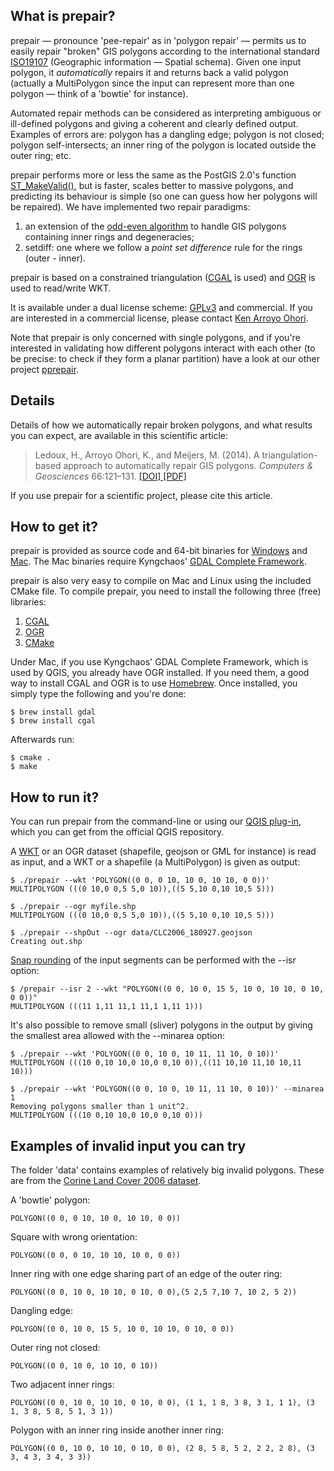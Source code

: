 ## What is prepair?

prepair — pronounce 'pee-repair' as in 'polygon repair' — permits us to easily repair "broken" GIS polygons according to the international standard [ISO19107](http://www.iso.org/iso/catalogue_detail.htm?csnumber=26012) (Geographic information — Spatial schema). Given one input polygon, it *automatically* repairs it and returns back a valid polygon (actually a MultiPolygon since the input can represent more than one polygon — think of a 'bowtie' for instance). 

Automated repair methods can be considered as interpreting ambiguous or ill-defined polygons and giving a coherent and clearly defined output. Examples of errors are: polygon has a dangling edge; polygon is not closed; polygon self-intersects; an inner ring of the polygon is located outside the outer ring; etc.

prepair performs more or less the same as the PostGIS 2.0's function [ST_MakeValid()](http://postgis.org/documentation/manual-svn/ST_MakeValid.html), but is faster, scales better to massive polygons, and predicting its behaviour is simple (so one can guess how her polygons will be repaired).
We have implemented two repair paradigms: 

  1. an extension of the [odd-even algorithm](https://en.wikipedia.org/wiki/Even-odd_rule) to handle GIS polygons containing inner rings and degeneracies; 
  2. setdiff: one where we follow a *point set difference* rule for the rings (outer - inner).

prepair is based on a constrained triangulation ([CGAL](http://www.cgal.org) is used) and [OGR](http://www.gdal.org/ogr/) is used to read/write WKT.

It is available under a dual license scheme: [GPLv3](http://www.gnu.org/copyleft/gpl.html) and commercial. If you are interested in a commercial license, please contact [Ken Arroyo Ohori](mailto:g.a.k.arroyoohori@tudelft.nl).

Note that prepair is only concerned with single polygons, and if you're interested in validating how different polygons interact with each other (to be precise: to check if they form a planar partition) have a look at our other project [pprepair](https://github.com/tudelft-gist/pprepair).


## Details

Details of how we automatically repair broken polygons, and what results you can expect, are available in this scientific article:

> Ledoux, H., Arroyo Ohori, K., and Meijers, M. (2014). A triangulation-based approach to automatically repair GIS polygons. *Computers & Geosciences* 66:121–131. [ [DOI] ](http://dx.doi.org/10.1016/j.cageo.2014.01.009) [ [PDF] ](http://homepage.tudelft.nl/23t4p/pdfs/14cgeo_prepair.pdf)

If you use prepair for a scientific project, please cite this article.


## How to get it?

prepair is provided as source code and 64-bit binaries for [Windows](https://github.com/tudelft-gist/prepair/releases/download/v0.7/prepair_win64.zip) and [Mac](https://github.com/tudelft-gist/prepair/releases/download/v0.7/prepair_mac.zip). The Mac binaries require Kyngchaos' [GDAL Complete Framework](http://www.kyngchaos.com/software/frameworks#gdal_complete).

prepair is also very easy to compile on Mac and Linux using the included CMake file. To compile prepair, you need to install the following three (free) libraries:

1. [CGAL](http://www.cgal.org)
2. [OGR](http://www.gdal.org/ogr/)
3. [CMake](http://www.cmake.org) 

Under Mac, if you use Kyngchaos' GDAL Complete Framework, which is used by QGIS, you already have OGR installed. If you need them, a good way to install CGAL and OGR is to use [Homebrew](http://brew.sh). Once installed, you simply type the following and you're done:

    $ brew install gdal
    $ brew install cgal 

Afterwards run:

    $ cmake .
    $ make


## How to run it?

You can run prepair from the command-line or using our [QGIS plug-in](https://github.com/tudelft-gist/prepair-qgis), which you can get from the official QGIS repository. 

A [WKT](http://en.wikipedia.org/wiki/Well-known_text) or an OGR dataset (shapefile, geojson or GML for instance) is read as input, and a WKT or a shapefile (a MultiPolygon) is given as output:

    $ ./prepair --wkt 'POLYGON((0 0, 0 10, 10 0, 10 10, 0 0))'  
    MULTIPOLYGON (((0 10,0 0,5 5,0 10)),((5 5,10 0,10 10,5 5)))  
    
    $ ./prepair --ogr myfile.shp
    MULTIPOLYGON (((0 10,0 0,5 5,0 10)),((5 5,10 0,10 10,5 5)))

    $ ./prepair --shpOut --ogr data/CLC2006_180927.geojson 
    Creating out.shp
    

[Snap rounding](http://www.cgal.org/Manual/latest/doc_html/cgal_manual/Snap_rounding_2/Chapter_main.html) of the input segments can be performed with the --isr option:

    $ /prepair --isr 2 --wkt "POLYGON((0 0, 10 0, 15 5, 10 0, 10 10, 0 10, 0 0))"
    MULTIPOLYGON (((11 1,11 11,1 11,1 1,11 1)))
    

It's also possible to remove small (sliver) polygons in the output by giving the smallest area allowed with the --minarea option:

    $ ./prepair --wkt 'POLYGON((0 0, 10 0, 10 11, 11 10, 0 10))' 
    MULTIPOLYGON (((10 0,10 10,0 10,0 0,10 0)),((11 10,10 11,10 10,11 10)))

    $ ./prepair --wkt 'POLYGON((0 0, 10 0, 10 11, 11 10, 0 10))' --minarea 1
    Removing polygons smaller than 1 unit^2.
    MULTIPOLYGON (((10 0,10 10,0 10,0 0,10 0)))


## Examples of invalid input you can try

The folder 'data' contains examples of relatively big invalid polygons. These are from the [Corine Land Cover 2006 dataset](http://sia.eionet.europa.eu/CLC2006).

A 'bowtie' polygon: 
    
    POLYGON((0 0, 0 10, 10 0, 10 10, 0 0))

Square with wrong orientation: 
    
    POLYGON((0 0, 0 10, 10 10, 10 0, 0 0))

Inner ring with one edge sharing part of an edge of the outer ring:

    POLYGON((0 0, 10 0, 10 10, 0 10, 0 0),(5 2,5 7,10 7, 10 2, 5 2))

Dangling edge:

    POLYGON((0 0, 10 0, 15 5, 10 0, 10 10, 0 10, 0 0))

Outer ring not closed:

    POLYGON((0 0, 10 0, 10 10, 0 10))

Two adjacent inner rings:

    POLYGON((0 0, 10 0, 10 10, 0 10, 0 0), (1 1, 1 8, 3 8, 3 1, 1 1), (3 1, 3 8, 5 8, 5 1, 3 1))

Polygon with an inner ring inside another inner ring:

    POLYGON((0 0, 10 0, 10 10, 0 10, 0 0), (2 8, 5 8, 5 2, 2 2, 2 8), (3 3, 4 3, 3 4, 3 3))

